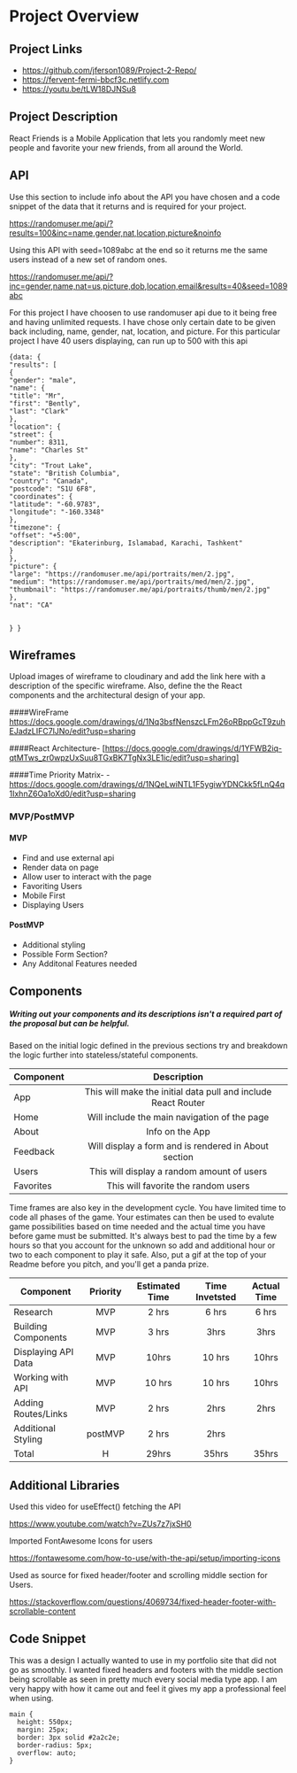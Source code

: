 # Project Overview

## Project Links

- https://github.com/jferson1089/Project-2-Repo/
- https://fervent-fermi-bbcf3c.netlify.com
- https://youtu.be/tLW18DJNSu8

## Project Description

React Friends is a Mobile Application that lets you randomly meet new people and favorite your new friends, from all around the World.

## API

Use this section to include info about the API you have chosen and a code snippet of the data that it returns and is required for your project. 

https://randomuser.me/api/?results=100&inc=name,gender,nat,location,picture&noinfo

Using this API with seed=1089abc at the end so it returns me the same users instead of a new set of random ones.

https://randomuser.me/api/?inc=gender,name,nat=us,picture,dob,location,email&results=40&seed=1089abc

For this project I have choosen to use randomuser api due to it being free and having unlimited requests. I have chose only certain date to be given back including, name, gender, nat, location, and picture. For this particular project I have 40 users displaying, can run up to 500 with this api

```
{data: {
"results": [
{
"gender": "male",
"name": {
"title": "Mr",
"first": "Bently",
"last": "Clark"
},
"location": {
"street": {
"number": 8311,
"name": "Charles St"
},
"city": "Trout Lake",
"state": "British Columbia",
"country": "Canada",
"postcode": "S1U 6F8",
"coordinates": {
"latitude": "-60.9783",
"longitude": "-160.3348"
},
"timezone": {
"offset": "+5:00",
"description": "Ekaterinburg, Islamabad, Karachi, Tashkent"
}
},
"picture": {
"large": "https://randomuser.me/api/portraits/men/2.jpg",
"medium": "https://randomuser.me/api/portraits/med/men/2.jpg",
"thumbnail": "https://randomuser.me/api/portraits/thumb/men/2.jpg"
},
"nat": "CA"


} }
```


## Wireframes

Upload images of wireframe to cloudinary and add the link here with a description of the specific wireframe. Also, define the the React components and the architectural design of your app.

####WireFrame
https://docs.google.com/drawings/d/1Nq3bsfNenszcLFm26oRBppGcT9zuhEJadzLIFC7lJNo/edit?usp=sharing

####React Architecture-
[https://docs.google.com/drawings/d/1YFWB2iq-qtMTws_zr0wpzUxSuu8TGxBK7TgNx3LE1ic/edit?usp=sharing] 

####Time Priority Matrix- 
-https://docs.google.com/drawings/d/1NQeLwiNTL1F5ygiwYDNCkk5fLnQ4q1IxhnZ6Oa1oXd0/edit?usp=sharing


### MVP/PostMVP 

#### MVP 
- Find and use external api 
- Render data on page 
- Allow user to interact with the page
- Favoriting Users
- Mobile First
- Displaying Users

#### PostMVP 

- Additional styling
- Possible Form Section?
- Any Additonal Features needed 

## Components
##### Writing out your components and its descriptions isn't a required part of the proposal but can be helpful.

Based on the initial logic defined in the previous sections try and breakdown the logic further into stateless/stateful components. 

| Component | Description | 
| --- | :---: |  
| App | This will make the initial data pull and include React Router| 
| Home | Will include the main navigation of the page | 
| About | Info on the App | 
|Feedback | Will display a form and is rendered in About section |
| Users| This will display a random amount of users|
| Favorites| This will favorite the random users|


Time frames are also key in the development cycle.  You have limited time to code all phases of the game.  Your estimates can then be used to evalute game possibilities based on time needed and the actual time you have before game must be submitted. It's always best to pad the time by a few hours so that you account for the unknown so add and additional hour or two to each component to play it safe. Also, put a gif at the top of your Readme before you pitch, and you'll get a panda prize.

| Component | Priority | Estimated Time | Time Invetsted | Actual Time |
| --- | :---: |  :---: | :---: | :---: |
| Research | MVP| 2 hrs | 6 hrs | 6 hrs|
| Building Components | MVP | 3 hrs | 3hrs	| 3hrs	|
| Displaying API Data | MVP | 10hrs| 10 hrs | 10hrs |
| Working with API | MVP | 10 hrs| 10 hrs | 10hrs |
| Adding Routes/Links | MVP | 2 hrs | 2hrs | 2hrs	|
|Additional Styling | postMVP | 2 hrs | 2hrs	|
| Total | H | 29hrs| 35hrs | 35hrs|

## Additional Libraries

Used this video for useEffect() fetching the API

https://www.youtube.com/watch?v=ZUs7z7jxSH0

Imported FontAwesome Icons for users

https://fontawesome.com/how-to-use/with-the-api/setup/importing-icons

Used as source for fixed header/footer and scrolling middle section for Users.

https://stackoverflow.com/questions/4069734/fixed-header-footer-with-scrollable-content

## Code Snippet

This was a design I actually wanted to use in my portfolio site that did not go as smoothly. I wanted fixed headers and footers with the middle section being scrollable as seen in pretty much every social media type app. I am very happy with how it came out and feel it gives my app a professional feel when using. 

```
main {
  height: 550px;
  margin: 25px;
  border: 3px solid #2a2c2e;
  border-radius: 5px;
  overflow: auto;
}
```
